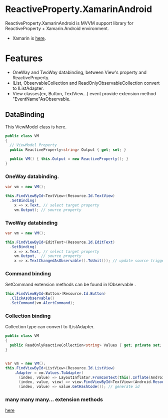 # ReactiveProperty.XamarinAndroid
ReactiveProperty.XamarinAndroid is MVVM support library for ReactiveProperty + Xamarin.Android environment.

- Xamarin is [here](https://xamarin.com/).

# Features

- OneWay and TwoWay databinding, between View's property and ReactiveProperty.
- IList, ObservableCollection<T> and ReadOnlyObservableCollection<T> convert to IListAdapter.
- View classes(ex, Button, TextView...) event provide extension method "EventName"AsObservable.

## DataBinding

This ViewModel class is here.
```cs
public class VM
{
  // ViewModel Property
  public ReactiveProperty<string> Output { get; set; }

  public VM() { this.Output = new ReactiveProperty(); }
}
```

### OneWay databinding.

```cs
var vm = new VM();

this.FindViewById<TextView>(Resource.Id.TextView)
  .SetBinding(
    x => x.Text, // select target property
    vm.Output); // source property
```

### TwoWay databinding

```cs
var vm = new VM();

this.FindViewById<EditText>(Resource.Id.EditText)
  .SetBinding(
    x => x.Text, // select target property
    vm.Output,  // source property
    x => x.TextChangedAsObservable().ToUnit()); // update source trigger
```

### Command binding
SetCommand extension methods can be found in IObservable <T>.
```cs
this.FindViewById<Button>(Resource.Id.Button)
  .ClickAsObservable()
  .SetCommand(vm.AlertCommand);
```

### Collection binding
Collection type can convert to IListAdapter.
```cs
public class VM
{
  public ReadOnlyReactiveCollection<string> Values { get; private set; }
}


var vm = new VM();
this.FindViewById<ListView>(Resource.Id.ListView)
    .Adapter = vm.Values.ToAdapter(
      (index, value) => LayoutInflator.FromContext(this).Inflate(Android.Resource.Layout.SimpleListItem1) // create view
      (index, value, view) => view.FindViewById<TextView>(Android.Resource.Id.Text1).Text = value, // setup view
      (index, value) => value.GetHashCode()); // generate id
```

### many many many... extension methods
[here](https://github.com/runceel/ReactiveProperty/blob/vNext/Source/ReactiveProperty.Platform.Android/Extensions/ViewEventExtensions.cs)
